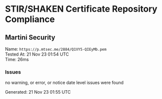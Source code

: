 # STIR/SHAKEN Certificate Repository Compliance

## Martini Security

Name: `https://p.mtsec.me/2884/Q1VY5-QIEyMb.pem`\
Tested At: 21 Nov 23 01:54 UTC\
Time: 26ms

### Issues

no warning, or error, or notice date level issues were found

Generated: 21 Nov 23 01:55 UTC
